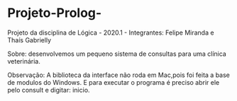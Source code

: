# Projeto-Prolog-
Projeto da disciplina de Lógica - 2020.1 - Integrantes: Felipe Miranda e Thaís Gabrielly 

Sobre: desenvolvemos um pequeno sistema de consultas para uma clínica veterinária.  

Observação: A biblioteca da interface não roda em Mac,pois foi feita a base de modulos do Windows. E para executar o programa é preciso abrir ele pelo consult e digitar: inicio.
